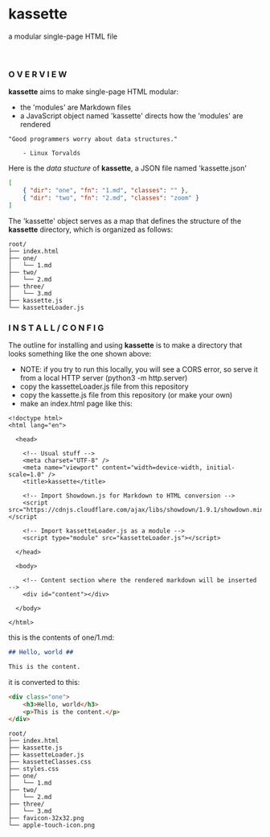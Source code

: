 # kassette #
a modular single-page HTML file
<br>
<br>
<br>

### O V E R V I E W ###

<strong>kassette</strong> aims to make single-page HTML modular:

- the 'modules' are Markdown files
- a JavaScript object named 'kassette' directs how the 'modules' are rendered

```
"Good programmers worry about data structures."

    - Linux Torvalds
```

Here is the <em>data stucture</em> of <strong>kassette</strong>, a JSON file named 'kassette.json'

```json
[
    { "dir": "one", "fn": "1.md", "classes": "" },
    { "dir": "two", "fn": "2.md", "classes": "zoom" }
]
```

The 'kassette' object serves as a map that defines the structure of the <strong>kassette</strong> directory, which is organized as follows:

```
root/
├── index.html
├── one/
│   └── 1.md
├── two/
│   └── 2.md
├── three/
│   └── 3.md
├── kassette.js
└── kassetteLoader.js
```

### I N S T A L L  / C O N F I G  ###

The outline for installing and using <strong>kassette</strong> is to make a directory that looks something like the one shown above:

- NOTE: if you try to run this locally, you will see a CORS error, so serve it from a local HTTP server (python3 -m http.server)
- copy the kassetteLoader.js file from this repository
- copy the kassette.js file from this repository (or make your own)
- make an index.html page like this:

```
<!doctype html>
<html lang="en">
  
  <head>
    
    <!-- Usual stuff -->
    <meta charset="UTF-8" />
    <meta name="viewport" content="width=device-width, initial-scale=1.0" />
    <title>kassette</title>

    <!-- Import Showdown.js for Markdown to HTML conversion -->
    <script src="https://cdnjs.cloudflare.com/ajax/libs/showdown/1.9.1/showdown.min.js"></script

    <!-- Import kassetteLoader.js as a module -->
    <script type="module" src="kassetteLoader.js"></script>
    
  </head>

  <body>

    <!-- Content section where the rendered markdown will be inserted -->
    <div id="content"></div>
    
  </body>

</html>
```









this is the contents of one/1.md:

```markdown
## Hello, world ##

This is the content.
```
it is converted to this:

```HTML
<div class="one">
    <h3>Hello, world</h3>
    <p>This is the content.</p>
</div>
```

```
root/
├── index.html
├── kassette.js
├── kassetteLoader.js
├── kassetteClasses.css
├── styles.css
├── one/
│   └── 1.md
├── two/
│   └── 2.md
├── three/
│   └── 3.md
├── favicon-32x32.png
└── apple-touch-icon.png
```
